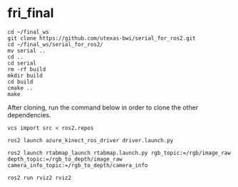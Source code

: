 # fri_final
```
cd ~/final_ws
git clone https://github.com/utexas-bwi/serial_for_ros2.git
cd ~/final_ws/serial_for_ros2/
mv serial ..
cd ..
cd serial
rm -rf build
mkdir build
cd build
cmake ..
make
```

After cloning, run the command below in order to clone the other dependencies.
```
vcs import src < ros2.repos
```
```
ros2 launch azure_kinect_ros_driver driver.launch.py
```
```
ros2 launch rtabmap_launch rtabmap.launch.py rgb_topic:=/rgb/image_raw depth_topic:=/rgb_to_depth/image_raw camera_info_topic:=/rgb_to_depth/camera_info
```
```
ros2 run rviz2 rviz2
```